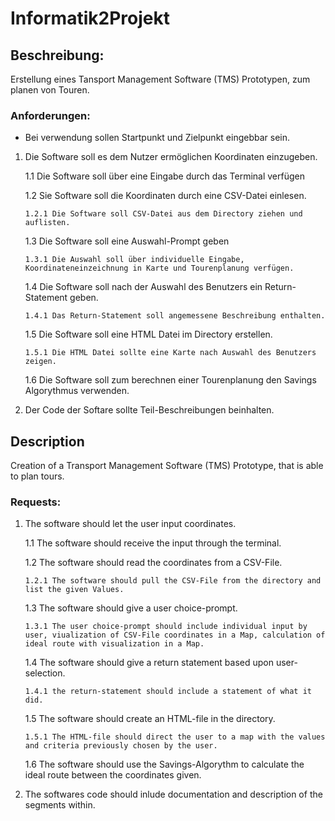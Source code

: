 # Informatik2Projekt
## Beschreibung:

Erstellung eines Tansport Management Software (TMS) Prototypen, zum planen von Touren.

### Anforderungen:

- Bei verwendung sollen Startpunkt und Zielpunkt eingebbar sein.


1. Die Software soll es dem Nutzer ermöglichen Koordinaten einzugeben.

    1.1 Die Software soll über eine Eingabe durch das Terminal verfügen
 
   1.2 Sie Software soll die Koordinaten durch eine CSV-Datei einlesen.

       1.2.1 Die Software soll CSV-Datei aus dem Directory ziehen und auflisten.

   1.3 Die Software soll eine Auswahl-Prompt geben

       1.3.1 Die Auswahl soll über individuelle Eingabe, Koordinateneinzeichnung in Karte und Tourenplanung verfügen.

   1.4 Die Software soll nach der Auswahl  des Benutzers ein Return-Statement geben.

       1.4.1 Das Return-Statement soll angemessene Beschreibung enthalten.

   1.5 Die Software soll eine HTML Datei im Directory erstellen.

       1.5.1 Die HTML Datei sollte eine Karte nach Auswahl des Benutzers zeigen.

   1.6 Die Software soll zum berechnen einer Tourenplanung den Savings Algorythmus verwenden.

3. Der Code der Softare sollte Teil-Beschreibungen beinhalten.


## Description

Creation of a Transport Management Software (TMS) Prototype, that is able to plan tours.

### Requests:

1. The software should let the user input coordinates.

   1.1 The software should receive the input through the terminal.

   1.2 The software should read the coordinates from a CSV-File.

       1.2.1 The software should pull the CSV-File from the directory and list the given Values.

    1.3 The software should give a user choice-prompt.

       1.3.1 The user choice-prompt should include individual input by user, viualization of CSV-File coordinates in a Map, calculation of ideal route with visualization in a Map.

   1.4 The software should give a return statement based upon user-selection.

       1.4.1 the return-statement should include a statement of what it did.

    1.5 The software should create an HTML-file in the directory.

       1.5.1 The HTML-file should direct the user to a map with the values and criteria previously chosen by the user.

   1.6 The software should use the Savings-Algorythm to calculate the ideal route between the coordinates given.

3. The softwares code should inlude documentation and description of the segments within.
